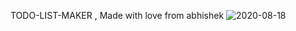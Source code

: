 TODO-LIST-MAKER , Made with love from abhishek
![2020-08-18](https://user-images.githubusercontent.com/56133988/90444458-80c48f80-e0fb-11ea-918a-a7a1c5a9da78.png)
